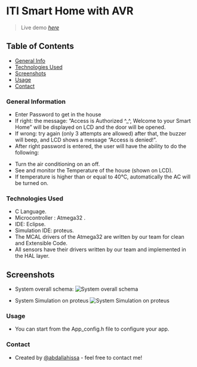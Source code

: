 # ITI Smart Home with AVR

> Live demo [_here_](https://youtu.be/IB1vBMZYJQU)

## Table of Contents
* [General Info](#general-information)
* [Technologies Used](#technologies-used)
* [Screenshots](#screenshots)
* [Usage](#usage)
* [Contact](#contact)


### General Information

- Enter Password to get in the house
-	If right: the message: “Access is Authorized ^_^, Welcome to your Smart Home” will be displayed on LCD and the door will be opened.
-	If wrong: try again (only 3 attempts are allowed) after that, the buzzer will beep, and LCD shows a message “Access is denied!”.
-	After right password is entered, the user will have the ability to do the following:
  *	Turn the air conditioning on an off.
  *	See and monitor the Temperature of the house (shown on LCD).
  *	If temperature is higher than or equal to 40°C, automatically the AC will be turned on.


### Technologies Used

- C Language.
- Microcontroller : Atmega32 .
- IDE: Eclipse.
- Simulation IDE: proteus.
- The MCAL drivers of the Atmega32 are written by our team for clean and Extensible Code.
- All sensors have their drivers written by our team and implemented in the HAL layer.



## Screenshots
- System overall schema:
![System overall schema](https://user-images.githubusercontent.com/41482404/201833474-ebe98d70-4f52-439d-af29-841c713ea46d.png)

- System Simulation on proteus
![System Simulation on proteus](https://user-images.githubusercontent.com/41482404/201833735-6761a217-a539-464a-8a0c-c802a83a8355.jpeg)




### Usage

- You can start from the App_config.h file to configure your app.


### Contact
- Created by [@abdallahissa](https://www.linkedin.com/in/abdallaissa/) - feel free to contact me!

